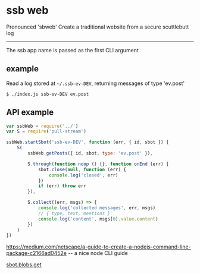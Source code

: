 # ssb web

Pronounced 'sbweb'
Create a traditional website from a secure scuttlebutt log

---------------------------------------

The ssb app name is passed as the first CLI argument

## example
Read a log stored at `~/.ssb-ev-DEV`, returning messages of type 'ev.post'
```
$ ./index.js ssb-ev-DEV ev.post
```


## API example
```js
var ssbWeb = require('../')
var S = require('pull-stream')

ssbWeb.startSbot('ssb-ev-DEV', function (err, { id, sbot }) {
    S(
        ssbWeb.getPosts({ id, sbot, type: 'ev.post' }),

        S.through(function noop () {}, function onEnd (err) {
            sbot.close(null, function (err) {
                console.log('closed', err)
            })
            if (err) throw err
        }),

        S.collect((err, msgs) => {
            console.log('collected messages', err, msgs)
            // { type, text, mentions }
            console.log('content', msgs[0].value.content)
        })
    )
})
```

https://medium.com/netscape/a-guide-to-create-a-nodejs-command-line-package-c2166ad0452e -- a nice node CLI guide

[sbot.blobs.get](https://github.com/ssbc/ssb-serve-blobs/blob/master/index.js#L50)

